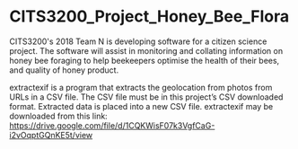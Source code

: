 # CITS3200_Project_Honey_Bee_Flora
CITS3200's 2018 Team N is developing software for a citizen science project. The software will assist in monitoring and collating information on honey bee foraging to help beekeepers optimise the health of their bees, and quality of honey product.

extractexif is a program that extracts the geolocation from photos from URLs in a CSV file. The CSV file must be in this project’s CSV downloaded format. Extracted data is placed into a new CSV file.
extractexif may be downloaded from this link: https://drive.google.com/file/d/1CQKWisF07k3VgfCaG-i2vOqptGQnKE5t/view 
